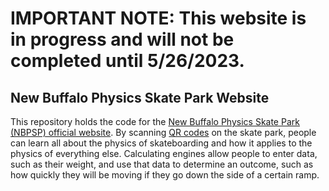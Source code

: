 # IMPORTANT NOTE:  This website is in progress and will not be completed until 5/26/2023.
## New Buffalo Physics Skate Park Website
This repository holds the code for the [New Buffalo Physics Skate Park (NBPSP) official website](https://nbpsp.nbas.org).  By scanning [QR codes](https://github.com/WesleyMcGinn/New-Buffalo-Physics-Skate-Park-Website/tree/main/qr/png) on the skate park, people can learn all about the physics of skateboarding and how it applies to the physics of everything else.  Calculating engines allow people to enter data, such as their weight, and use that data to determine an outcome, such as how quickly they will be moving if they go down the side of a certain ramp.
